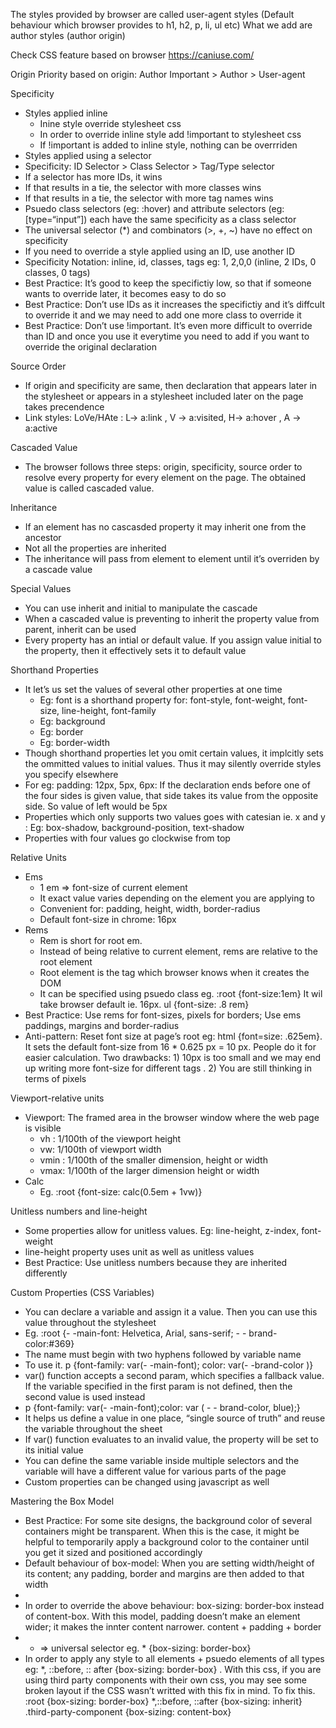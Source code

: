 
The styles provided by browser are called user-agent styles (Default behaviour which browser provides to h1, h2, p, li, ul etc)
What we add are author styles (author origin)

Check CSS feature based on browser
https://caniuse.com/

Origin
Priority based on origin: Author Important > Author > User-agent

Specificity
* Styles applied inline
    * Inine style override stylesheet css
    * In order to override inline style add !important to stylesheet css
    * If !important is added to inline style, nothing can be overrriden
* Styles applied using a selector
* Specificity: ID Selector > Class Selector  > Tag/Type selector
* If a selector has more IDs, it wins
* If that results in a tie, the selector with more classes wins
* If that results in a tie, the selector with more tag names wins
* Psuedo class selectors (eg: :hover) and attribute selectors (eg: [type=“input”]) each have the same specificity as a class selector
* The universal selector (*) and combinators (>, +, ~) have no effect on specificity
* If you need to override a style applied using an ID, use another ID
* Specificity Notation: inline, id, classes, tags eg: 1, 2,0,0 (inline, 2 IDs, 0 classes, 0 tags)
* Best Practice: It’s good to keep the specifictiy low, so that if someone wants to override later, it becomes easy to do so
* Best Practice: Don’t use IDs as it increases the specifictiy and it’s diffcult to override it and we may need to add one more class to override it
* Best Practice: Don’t use !important. It’s even more difficult to override than ID and once you use it everytime you need to add if you want to override the original declaration

Source Order
* If origin and specificity are same, then declaration that appears later in the stylesheet or appears in a stylesheet included later on the page takes precendence
* Link styles: LoVe/HAte : L-> a:link , V -> a:visited, H-> a:hover , A -> a:active

Cascaded Value
* The browser follows three steps: origin, specificity, source order to resolve every property for every element on the page. The obtained value is called cascaded value.

Inheritance
* If an element has no cascasded property it may inherit one from the ancestor
* Not all the properties are inherited
* The inheritance will pass from element to element until it’s overriden by a cascade value

Special Values
* You can use inherit and initial to manipulate the cascade
* When a cascaded value is preventing to inherit the property value from parent, inherit can be used
* Every property has an intial or default value. If you assign value initial to the property, then it effectively sets it to default value

Shorthand Properties
* It let’s us set the values of several other properties at one time
    * Eg: font is a shorthand property for: font-style, font-weight, font-size, line-height, font-family
    * Eg: background
    * Eg: border
    * Eg: border-width
* Though shorthand properties let you omit certain values, it implcitly sets the ommitted values to initial values. Thus it may silently override styles you specify elsewhere
* For eg: padding: 12px, 5px, 6px: If the declaration ends before one of the four sides is given value, that side takes its value from the opposite side. So value of left would be 5px
* Properties which only supports two values goes with catesian ie. x and y : Eg: box-shadow, background-position, text-shadow
* Properties with four values go clockwise from top

Relative Units
* Ems
    * 1 em => font-size of current element
    * It exact value varies depending on the element you are applying to
    * Convenient for: padding, height, width, border-radius
    * Default font-size in chrome: 16px
* Rems
    * Rem is short for root em. 
    * Instead of being relative to current element, rems are relative to the root element
    * Root element is the <html> tag which browser knows when it creates the DOM
    * It can be specified using psuedo class eg.     :root {font-size:1em} It wil take browser default ie. 16px.      ul {font-size: .8 rem}
* Best Practice: Use rems for font-sizes, pixels for borders; Use ems paddings, margins and border-radius
* Anti-pattern: Reset font size at page’s root eg: html {font=size: .625em}. It sets the default font-size from 16 * 0.625 px  = 10 px. People do it for easier calculation. Two drawbacks: 1) 10px is too small and we may end up writing more font-size for different tags . 2) You are still thinking in terms of pixels

Viewport-relative units
* Viewport: The framed area in the browser window where the web page is visible
    * vh : 1/100th of the viewport height
    * vw: 1/100th of viewport width
    * vmin : 1/100th of the smaller dimension, height or width
    * vmax: 1/100th of the larger dimension height or width
* Calc
    * Eg.  :root {font-size: calc(0.5em + 1vw)}

Unitless numbers and line-height
* Some properties allow for unitless values. Eg: line-height, z-index, font-weight
* line-height property uses unit as well as unitless values
* Best Practice: Use unitless numbers because they are inherited differently

Custom Properties (CSS Variables)
* You can declare a variable and assign it a value. Then you can use this value throughout the stylesheet
* Eg.   :root {- -main-font: Helvetica, Arial, sans-serif; - - brand-color:#369}
* The name must begin with two hyphens followed by variable name
* To use it.  p {font-family: var(- -main-font); color: var(- -brand-color )}
* var() function accepts a second param, which specifies a fallback value. If the variable specified in the first param is not defined, then the second value is used instead
* p {font-family: var(- -main-font);color: var ( - - brand-color, blue);}
* It helps us define a value in one place, “single source of truth” and reuse the variable throughout the sheet
* If var() function evaluates to an invalid value, the property will be set to its initial value
* You can define the same variable inside multiple selectors and the variable will have a different value for various parts of the page
* Custom properties can be changed using javascript as well

Mastering the Box Model
* Best Practice: For some site designs, the background color of several containers might be transparent. When this is the case, it might be helpful to temporarily apply a background color to the container until you get it sized and positioned accordingly
* Default behaviour of box-model: When you are setting width/height of its content; any padding, border and margins are then added to that width
* 
* In order to override the above behaviour:  box-sizing: border-box instead of content-box. With this model, padding doesn’t make an element wider; it makes the innter content narrower. content + padding + border
* * => universal selector  eg. * {box-sizing: border-box}
* In order to apply any style to all elements + psuedo elements of all types eg: *, ::before, :: after {box-sizing: border-box} . With this css, if you are using third party components with their own css, you may see some broken layout if the CSS wasn’t writted with this fix in mind. To fix this. :root {box-sizing: border-box} *,::before, ::after {box-sizing: inherit} .third-party-component {box-sizing: content-box}